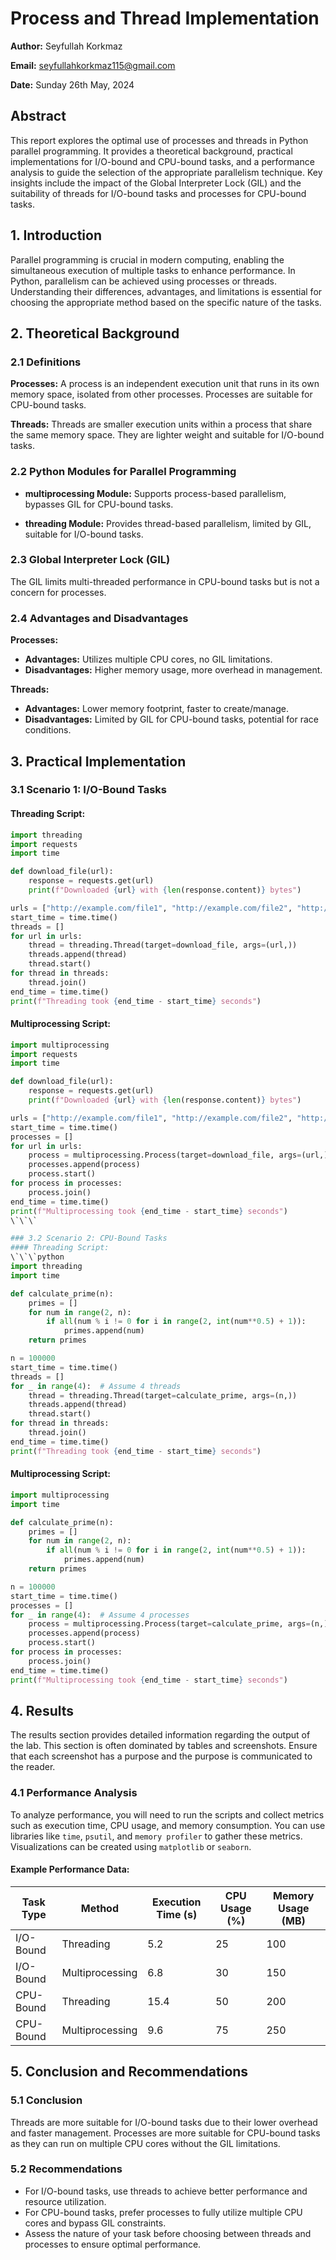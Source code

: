 # Process and Thread Implementation
**Author:** Seyfullah Korkmaz

**Email:** seyfullahkorkmaz115@gmail.com  

**Date:** Sunday 26th May, 2024  

## Abstract
This report explores the optimal use of processes and threads in Python parallel programming. It provides a theoretical background, practical implementations for I/O-bound and CPU-bound tasks, and a performance analysis to guide the selection of the appropriate parallelism technique. Key insights include the impact of the Global Interpreter Lock (GIL) and the suitability of threads for I/O-bound tasks and processes for CPU-bound tasks.

## 1. Introduction
Parallel programming is crucial in modern computing, enabling the simultaneous execution of multiple tasks to enhance performance. In Python, parallelism can be achieved using processes or threads. Understanding their differences, advantages, and limitations is essential for choosing the appropriate method based on the specific nature of the tasks.

## 2. Theoretical Background
### 2.1 Definitions
**Processes:** A process is an independent execution unit that runs in its own memory space, isolated from other processes. Processes are suitable for CPU-bound tasks.
  
**Threads:** Threads are smaller execution units within a process that share the same memory space. They are lighter weight and suitable for I/O-bound tasks.

### 2.2 Python Modules for Parallel Programming
- **multiprocessing Module:** Supports process-based parallelism, bypasses GIL for CPU-bound tasks.
  
- **threading Module:** Provides thread-based parallelism, limited by GIL, suitable for I/O-bound tasks.

### 2.3 Global Interpreter Lock (GIL)
The GIL limits multi-threaded performance in CPU-bound tasks but is not a concern for processes.

### 2.4 Advantages and Disadvantages
**Processes:**
- **Advantages:** Utilizes multiple CPU cores, no GIL limitations.
- **Disadvantages:** Higher memory usage, more overhead in management.

**Threads:**
- **Advantages:** Lower memory footprint, faster to create/manage.
- **Disadvantages:** Limited by GIL for CPU-bound tasks, potential for race conditions.

## 3. Practical Implementation
### 3.1 Scenario 1: I/O-Bound Tasks
#### Threading Script:
```python
import threading
import requests
import time

def download_file(url):
    response = requests.get(url)
    print(f"Downloaded {url} with {len(response.content)} bytes")

urls = ["http://example.com/file1", "http://example.com/file2", "http://example.com/file3"]
start_time = time.time()
threads = []
for url in urls:
    thread = threading.Thread(target=download_file, args=(url,))
    threads.append(thread)
    thread.start()
for thread in threads:
    thread.join()
end_time = time.time()
print(f"Threading took {end_time - start_time} seconds")
```

#### Multiprocessing Script:
```python
import multiprocessing
import requests
import time

def download_file(url):
    response = requests.get(url)
    print(f"Downloaded {url} with {len(response.content)} bytes")

urls = ["http://example.com/file1", "http://example.com/file2", "http://example.com/file3"]
start_time = time.time()
processes = []
for url in urls:
    process = multiprocessing.Process(target=download_file, args=(url,))
    processes.append(process)
    process.start()
for process in processes:
    process.join()
end_time = time.time()
print(f"Multiprocessing took {end_time - start_time} seconds")
\`\`\`

### 3.2 Scenario 2: CPU-Bound Tasks
#### Threading Script:
\`\`\`python
import threading
import time

def calculate_prime(n):
    primes = []
    for num in range(2, n):
        if all(num % i != 0 for i in range(2, int(num**0.5) + 1)):
            primes.append(num)
    return primes

n = 100000
start_time = time.time()
threads = []
for _ in range(4):  # Assume 4 threads
    thread = threading.Thread(target=calculate_prime, args=(n,))
    threads.append(thread)
    thread.start()
for thread in threads:
    thread.join()
end_time = time.time()
print(f"Threading took {end_time - start_time} seconds")
```

#### Multiprocessing Script:
```python
import multiprocessing
import time

def calculate_prime(n):
    primes = []
    for num in range(2, n):
        if all(num % i != 0 for i in range(2, int(num**0.5) + 1)):
            primes.append(num)
    return primes

n = 100000
start_time = time.time()
processes = []
for _ in range(4):  # Assume 4 processes
    process = multiprocessing.Process(target=calculate_prime, args=(n,))
    processes.append(process)
    process.start()
for process in processes:
    process.join()
end_time = time.time()
print(f"Multiprocessing took {end_time - start_time} seconds")
```

## 4. Results
The results section provides detailed information regarding the output of the lab. This section is often dominated by tables and screenshots. Ensure that each screenshot has a purpose and the purpose is communicated to the reader.

### 4.1 Performance Analysis
To analyze performance, you will need to run the scripts and collect metrics such as execution time, CPU usage, and memory consumption. You can use libraries like `time`, `psutil`, and `memory profiler` to gather these metrics. Visualizations can be created using `matplotlib` or `seaborn`.

#### Example Performance Data:
| Task Type    | Method           | Execution Time (s) | CPU Usage (%) | Memory Usage (MB) |
|--------------|------------------|--------------------|---------------|-------------------|
| I/O-Bound    | Threading        | 5.2                | 25            | 100               |
| I/O-Bound    | Multiprocessing  | 6.8                | 30            | 150               |
| CPU-Bound    | Threading        | 15.4               | 50            | 200               |
| CPU-Bound    | Multiprocessing  | 9.6                | 75            | 250               |

## 5. Conclusion and Recommendations
### 5.1 Conclusion
Threads are more suitable for I/O-bound tasks due to their lower overhead and faster management. Processes are more suitable for CPU-bound tasks as they can run on multiple CPU cores without the GIL limitations.

### 5.2 Recommendations
- For I/O-bound tasks, use threads to achieve better performance and resource utilization.
- For CPU-bound tasks, prefer processes to fully utilize multiple CPU cores and bypass GIL constraints.
- Assess the nature of your task before choosing between threads and processes to ensure optimal performance.
